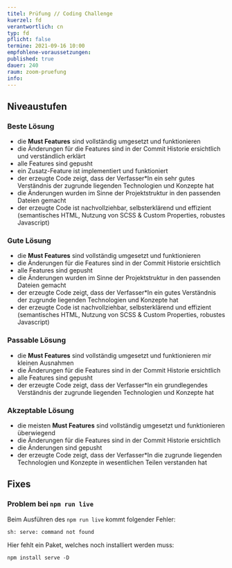 ```yaml
---
titel: Prüfung // Coding Challenge
kuerzel: fd
verantwortlich: cn
typ: fd
pflicht: false
termine: 2021-09-16 10:00
empfohlene-voraussetzungen: 
published: true
dauer: 240
raum: zoom-pruefung
info: 
---
```



## Niveaustufen

### Beste Lösung
- die **Must Features** sind vollständig umgesetzt und funktionieren
- die Änderungen für die Features sind in der Commit Historie ersichtlich und verständlich erklärt
- alle Features sind gepusht
- ein Zusatz-Feature ist implementiert und funktioniert
- der erzeugte Code zeigt, dass der Verfasser\*In ein sehr gutes Verständnis der zugrunde liegenden Technologien und Konzepte hat 
- die Änderungen wurden im Sinne der Projektstruktur in den passenden Dateien gemacht
- der erzeugte Code ist nachvollziehbar, selbsterklärend und effizient (semantisches HTML, Nutzung von SCSS & Custom Properties, robustes Javascript)

### Gute Lösung
- die **Must Features** sind vollständig umgesetzt und funktionieren
- die Änderungen für die Features sind in der Commit Historie ersichtlich
- alle Features sind gepusht
- die Änderungen wurden im Sinne der Projektstruktur in den passenden Dateien gemacht
- der erzeugte Code zeigt, dass der Verfasser\*In ein gutes Verständnis der zugrunde liegenden Technologien und Konzepte hat
- der erzeugte Code ist nachvollziehbar, selbsterklärend und effizient (semantisches HTML, Nutzung von SCSS & Custom Properties, robustes Javascript)

### Passable Lösung
- die **Must Features** sind vollständig umgesetzt und funktionieren mir kleinen Ausnahmen
- die Änderungen für die Features sind in der Commit Historie ersichtlich
- alle Features sind gepusht
- der erzeugte Code zeigt, dass der Verfasser\*In ein grundlegendes Verständnis der zugrunde liegenden Technologien und Konzepte hat

### Akzeptable Lösung
- die meisten **Must Features** sind vollständig umgesetzt und funktionieren überwiegend
- die Änderungen für die Features sind in der Commit Historie ersichtlich
- die Änderungen sind gepusht
- der erzeugte Code zeigt, dass der Verfasser\*In die zugrunde liegenden Technologien und Konzepte in wesentlichen Teilen verstanden hat


## Fixes


### Problem bei `npm run live`

Beim Ausführen des `npm run live` kommt folgender Fehler:

```
sh: serve: command not found
```

Hier fehlt ein Paket, welches noch installiert werden muss:

```
npm install serve -D
```
